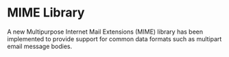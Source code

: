 # MIME Library

A new Multipurpose Internet Mail Extensions (MIME) library has been
implemented to provide support for common data formats such as multipart
email message bodies.

